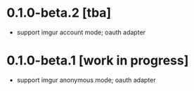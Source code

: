 # 0.1.0-beta.2 [tba]

- support imgur account mode; oauth adapter

# 0.1.0-beta.1 [work in progress]

- support imgur anonymous mode; oauth adapter